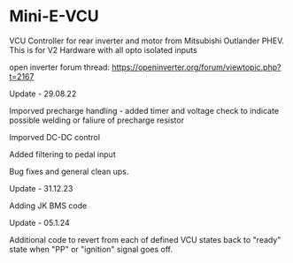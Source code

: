 # Mini-E-VCU
VCU Controller for rear inverter and motor from Mitsubishi Outlander PHEV.
This is for V2 Hardware with all opto isolated inputs

open inverter forum thread:
https://openinverter.org/forum/viewtopic.php?t=2167

Update - 29.08.22

Imporved precharge handling - added timer and voltage check to indicate possible welding or faliure of precharge resistor

Imporved DC-DC control 

Added filtering to pedal input

Bug fixes and general clean ups.

Update - 31.12.23

Adding JK BMS code 

Update - 05.1.24

Additional code to revert from each of defined VCU states back to "ready" state when "PP" or "ignition" signal goes off.

